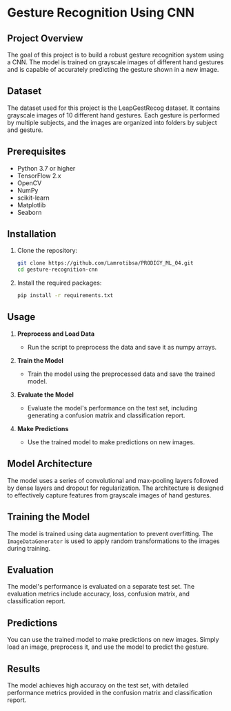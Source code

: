 # Gesture Recognition Using CNN



## Project Overview
The goal of this project is to build a robust gesture recognition system using a CNN. The model is trained on grayscale images of different hand gestures and is capable of accurately predicting the gesture shown in a new image.

## Dataset
The dataset used for this project is the LeapGestRecog dataset. It contains grayscale images of 10 different hand gestures. Each gesture is performed by multiple subjects, and the images are organized into folders by subject and gesture.

## Prerequisites
- Python 3.7 or higher
- TensorFlow 2.x
- OpenCV
- NumPy
- scikit-learn
- Matplotlib
- Seaborn

## Installation
1. Clone the repository:
    ```sh
    git clone https://github.com/Lamrotibsa/PRODIGY_ML_04.git
    cd gesture-recognition-cnn
    ```

2. Install the required packages:
    ```sh
    pip install -r requirements.txt
    ```

## Usage

1. **Preprocess and Load Data**
    - Run the script to preprocess the data and save it as numpy arrays.

2. **Train the Model**
    - Train the model using the preprocessed data and save the trained model.

3. **Evaluate the Model**
    - Evaluate the model's performance on the test set, including generating a confusion matrix and classification report.

4. **Make Predictions**
    - Use the trained model to make predictions on new images.

## Model Architecture
The model uses a series of convolutional and max-pooling layers followed by dense layers and dropout for regularization. The architecture is designed to effectively capture features from grayscale images of hand gestures.

## Training the Model
The model is trained using data augmentation to prevent overfitting. The `ImageDataGenerator` is used to apply random transformations to the images during training.

## Evaluation
The model's performance is evaluated on a separate test set. The evaluation metrics include accuracy, loss, confusion matrix, and classification report.

## Predictions
You can use the trained model to make predictions on new images. Simply load an image, preprocess it, and use the model to predict the gesture.

## Results
The model achieves high accuracy on the test set, with detailed performance metrics provided in the confusion matrix and classification report.


